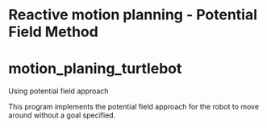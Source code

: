 # Reactive motion planning - Potential Field Method
# motion_planing_turtlebot

Using potential field approach

This program implements the potential field approach for the robot to move around without a goal specified. 
